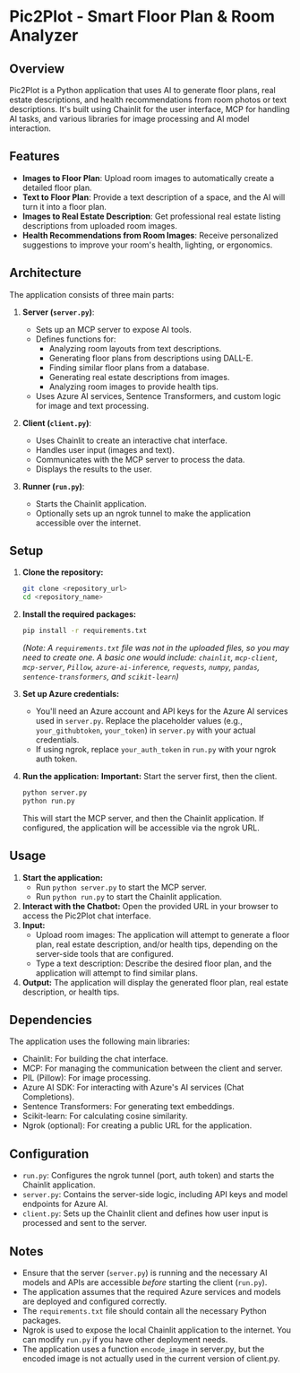 # Pic2Plot - Smart Floor Plan & Room Analyzer

## Overview

Pic2Plot is a Python application that uses AI to generate floor plans, real estate descriptions, and health recommendations from room photos or text descriptions. It's built using Chainlit for the user interface, MCP for handling AI tasks, and various libraries for image processing and AI model interaction.

## Features

-   **Images to Floor Plan**: Upload room images to automatically create a detailed floor plan.
-   **Text to Floor Plan**: Provide a text description of a space, and the AI will turn it into a floor plan.
-   **Images to Real Estate Description**: Get professional real estate listing descriptions from uploaded room images.
-   **Health Recommendations from Room Images**: Receive personalized suggestions to improve your room's health, lighting, or ergonomics.

## Architecture

The application consists of three main parts:

1.  **Server (`server.py`)**:
    * Sets up an MCP server to expose AI tools.
    * Defines functions for:
        * Analyzing room layouts from text descriptions.
        * Generating floor plans from descriptions using DALL-E.
        * Finding similar floor plans from a database.
        * Generating real estate descriptions from images.
        * Analyzing room images to provide health tips.
    * Uses Azure AI services, Sentence Transformers, and custom logic for image and text processing.

2.  **Client (`client.py`)**:
    * Uses Chainlit to create an interactive chat interface.
    * Handles user input (images and text).
    * Communicates with the MCP server to process the data.
    * Displays the results to the user.

3.  **Runner (`run.py`)**:
    * Starts the Chainlit application.
    * Optionally sets up an ngrok tunnel to make the application accessible over the internet.

## Setup

1.  **Clone the repository:**
    ```bash
    git clone <repository_url>
    cd <repository_name>
    ```

2.  **Install the required packages:**
    ```bash
    pip install -r requirements.txt
    ```
    *(Note:  A `requirements.txt` file was not in the uploaded files, so you may need to create one.  A basic one would include: `chainlit`, `mcp-client`, `mcp-server`, `Pillow`, `azure-ai-inference`, `requests`, `numpy`, `pandas`, `sentence-transformers`, and `scikit-learn`)*

3.  **Set up Azure credentials:**
    * You'll need an Azure account and API keys for the Azure AI services used in `server.py`.  Replace the placeholder values (e.g., `your_githubtoken`, `your_token`) in `server.py` with your actual credentials.
    * If using ngrok, replace `your_auth_token` in `run.py` with your ngrok auth token.

4.  **Run the application:**
    **Important:** Start the server first, then the client.
    ```bash
    python server.py
    python run.py
    ```
    This will start the MCP server, and then the Chainlit application.  If configured, the application will be accessible via the ngrok URL.

## Usage

1.  **Start the application:**
    * Run `python server.py` to start the MCP server.
    * Run `python run.py` to start the Chainlit application.
2.  **Interact with the Chatbot:** Open the provided URL in your browser to access the Pic2Plot chat interface.
3.  **Input:**
    * Upload room images:  The application will attempt to generate a floor plan, real estate description, and/or health tips, depending on the server-side tools that are configured.
    * Type a text description:  Describe the desired floor plan, and the application will attempt to find similar plans.
4.  **Output:** The application will display the generated floor plan, real estate description, or health tips.

## Dependencies

The application uses the following main libraries:

* Chainlit: For building the chat interface.
* MCP: For managing the communication between the client and server.
* PIL (Pillow): For image processing.
* Azure AI SDK: For interacting with Azure's AI services (Chat Completions).
* Sentence Transformers: For generating text embeddings.
* Scikit-learn: For calculating cosine similarity.
* Ngrok (optional): For creating a public URL for the application.

## Configuration

* `run.py`:  Configures the ngrok tunnel (port, auth token) and starts the Chainlit application.
* `server.py`:  Contains the server-side logic, including API keys and model endpoints for Azure AI.
* `client.py`:  Sets up the Chainlit client and defines how user input is processed and sent to the server.

## Notes

* Ensure that the server (`server.py`) is running and the necessary AI models and APIs are accessible *before* starting the client (`run.py`).
* The application assumes that the required Azure services and models are deployed and configured correctly.
* The `requirements.txt` file should contain all the necessary Python packages.
* Ngrok is used to expose the local Chainlit application to the internet.  You can modify `run.py` if you have other deployment needs.
* The application uses a function `encode_image` in server.py, but the encoded image is not actually used in the current version of client.py.
